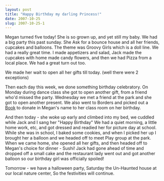 ```yaml
---
layout: post
title: "Happy Birthday my darling Princess!"
date: 2007-10-25
slug: 2007-10-25-1
---
```


Megan turned five today! She is so grown up, and yet still my baby.  We had a big party this past sunday.  She Ask for a bounce house and all her friends, cupcakes and balloons.  The theme was Groovy Girls which is a doll line.  We had a really great time.  I made appetizers and salad, Jack made the cupcakes with home made candy flowers, and then we had Pizza from a local place.  We had a great turn out too. 

We made her wait to open all her gifts till today. (well there were 2 exceptions)

Then each day this week, we done something birthday celebratory.  On Monday during dance class  she got to open another gift, from a friend who&apos;d missed the party.  Wednesday we met a friend at the park and she got to open another present.  We also went to Borders and picked out a  [Book](http://www.amazon.com/Pinkalicious-Victoria-Kann/dp/0060776390/ref=pd_bbs_1/102-3222365-1496139?ie=UTF8&s=books&qid=1193378319&sr=8-1)  to donate in Megan&apos;s name to her class room on her birthday.

And then today - she woke up early and climbed into my bed, we cuddled while Jack and I sang her &quot;Happy Birthday&quot;  We had a quiet morning, a little home work, etc, and got dressed and readied her for picture day at school.  While she was in school, I baked some cookies, and when I picked her up I brought her a balloon and we headed off to meet Play group at the park.  When we came home, she opened all her gifts, and then headed off to Megan&apos;s choice for dinner - Sushi!  Jack had gone ahead of time and dropped off a small cake and the restaurant lady went out and got another balloon  so our birthday girl was officially spoiled!

Tomorrow - we have a halloween party, Saturday the Un-Haunted house at our local nature center, So the festivities will continue.





